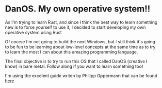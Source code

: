 # DanOS. My own operative system!!

As I'm trying to learn Rust, and since I think the best way to learn something new is to force yourself to use it, I decided to start developing my own operative system using Rust

Of course I'm not going to build the next Windows, but I still think it's going to be fun to be learning about low-level concepts at the same time as to try to learn the most I can about this amazing programming language.

The final objective is to try to run this OS that I called DanOS (creative I know) in bare metal. Follow along if you want to learn something too!

I'm using the excelent guide writen by Philipp Oppermann that can be found [here](https://os.phil-opp.com/)
